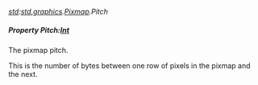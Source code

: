 _[std](../../modules/std/std-module.md):[std.graphics](../../modules/std/std-graphics.md).[Pixmap](../../modules/std/std-graphics-pixmap.md).Pitch_
##### Property Pitch:[Int](../../modules/wonkey/wonkey-types-int.md)
The pixmap pitch.

This is the number of bytes between one row of pixels in the pixmap and the next.
